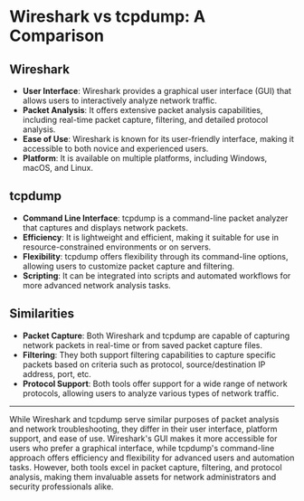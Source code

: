 # Wireshark vs tcpdump: A Comparison

## Wireshark

- **User Interface**: Wireshark provides a graphical user interface (GUI) that allows users to interactively analyze network traffic.
- **Packet Analysis**: It offers extensive packet analysis capabilities, including real-time packet capture, filtering, and detailed protocol analysis.
- **Ease of Use**: Wireshark is known for its user-friendly interface, making it accessible to both novice and experienced users.
- **Platform**: It is available on multiple platforms, including Windows, macOS, and Linux.

## tcpdump

- **Command Line Interface**: tcpdump is a command-line packet analyzer that captures and displays network packets.
- **Efficiency**: It is lightweight and efficient, making it suitable for use in resource-constrained environments or on servers.
- **Flexibility**: tcpdump offers flexibility through its command-line options, allowing users to customize packet capture and filtering.
- **Scripting**: It can be integrated into scripts and automated workflows for more advanced network analysis tasks.

## Similarities

- **Packet Capture**: Both Wireshark and tcpdump are capable of capturing network packets in real-time or from saved packet capture files.
- **Filtering**: They both support filtering capabilities to capture specific packets based on criteria such as protocol, source/destination IP address, port, etc.
- **Protocol Support**: Both tools offer support for a wide range of network protocols, allowing users to analyze various types of network traffic.

---

While Wireshark and tcpdump serve similar purposes of packet analysis and network troubleshooting, they differ in their user interface, platform support, and ease of use. Wireshark's GUI makes it more accessible for users who prefer a graphical interface, while tcpdump's command-line approach offers efficiency and flexibility for advanced users and automation tasks. However, both tools excel in packet capture, filtering, and protocol analysis, making them invaluable assets for network administrators and security professionals alike.
